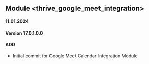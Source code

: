 ## Module <thrive_google_meet_integration>

#### 11.01.2024
#### Version 17.0.1.0.0
#### ADD
- Initial commit for Google Meet Calendar Integration Module
